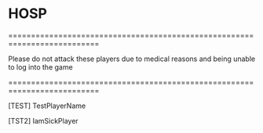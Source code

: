 # HOSP

==========================================================================

Please do not attack these players due to medical reasons
and being unable to log into the game

==========================================================================

[TEST] TestPlayerName

[TST2] IamSickPlayer
